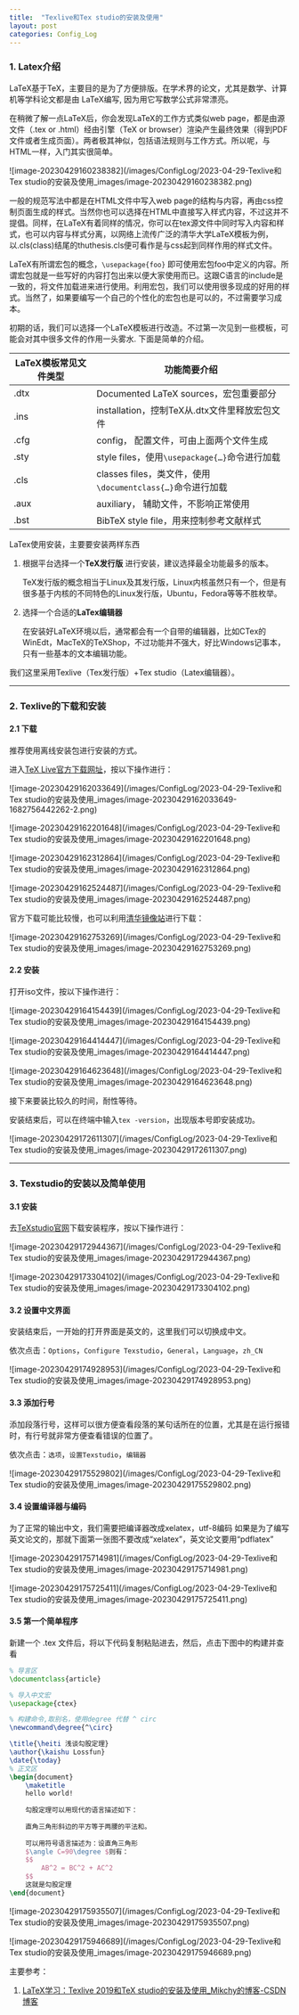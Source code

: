 ```yaml
---
title:	"Texlive和Tex studio的安装及使用"
layout: post
categories: Config_Log
---
```


### 1. Latex介绍

LaTeX基于TeX，主要目的是为了方便排版。在学术界的论文，尤其是数学、计算机等学科论文都是由 LaTeX编写, 因为用它写数学公式非常漂亮。

在稍微了解一点LaTeX后，你会发现LaTeX的工作方式类似web page，都是由源文件（.tex or .html）经由引擎（TeX or browser）渲染产生最终效果（得到PDF文件或者生成页面）。两者极其神似，包括语法规则与工作方式。所以呢，与 HTML一样，入门其实很简单。

![image-20230429160238382](/images/ConfigLog/2023-04-29-Texlive和Tex studio的安装及使用_images/image-20230429160238382.png)

一般的规范写法中都是在HTML文件中写入web page的结构与内容，再由css控制页面生成的样式。当然你也可以选择在HTML中直接写入样式内容，不过这并不提倡。同样，在LaTeX有着同样的情况，你可以在tex源文件中同时写入内容和样式，也可以内容与样式分离，以网络上流传广泛的清华大学LaTeX模板为例，以.cls(class)结尾的thuthesis.cls便可看作是与css起到同样作用的样式文件。

LaTeX有所谓宏包的概念，`\usepackage{foo}` 即可使用宏包foo中定义的内容。所谓宏包就是一些写好的内容打包出来以便大家使用而已。这跟C语言的include是一致的，将文件加载进来进行使用。利用宏包，我们可以使用很多现成的好用的样式。当然了，如果要编写一个自己的个性化的宏包也是可以的，不过需要学习成本。

初期的话，我们可以选择一个LaTeX模板进行改造。不过第一次见到一些模板，可能会对其中很多文件的作用一头雾水. 下面是简单的介绍。

| LaTeX模板常见文件类型 | 功能简要介绍                                               |
| --------------------- | ---------------------------------------------------------- |
| .dtx                  | Documented LaTeX sources，宏包重要部分                     |
| .ins                  | installation，控制TeX从.dtx文件里释放宏包文件              |
| .cfg                  | config， 配置文件，可由上面两个文件生成                    |
| .sty                  | style files，使用`\usepackage{…}`命令进行加载              |
| .cls                  | classes files，类文件，使用`\documentclass{…}`命令进行加载 |
| .aux                  | auxiliary， 辅助文件，不影响正常使用                       |
| .bst                  | BibTeX style file，用来控制参考文献样式                    |

LaTex使用安装，主要要安装两样东西

1. 根据平台选择一个**TeX发行版** 进行安装，建议选择最全功能最多的版本。

   TeX发行版的概念相当于Linux及其发行版，Linux内核虽然只有一个，但是有很多基于内核的不同特色的Linux发行版，Ubuntu，Fedora等等不胜枚举。

2. 选择一个合适的**LaTex编辑器**

   在安装好LaTeX环境以后，通常都会有一个自带的编辑器，比如CTex的WinEdt，MacTeX的TeXShop，不过功能并不强大，好比Windows记事本，只有一些基本的文本编辑功能。

我们这里采用Texlive（Tex发行版）+Tex studio（Latex编辑器）。

---

### 2. Texlive的下载和安装

#### 2.1 下载

推荐使用离线安装包进行安装的方式。

进入[TeX Live官方下载网址](https://tug.org/texlive/)，按以下操作进行：

![image-20230429162033649](/images/ConfigLog/2023-04-29-Texlive和Tex studio的安装及使用_images/image-20230429162033649-1682756442262-2.png)

![image-20230429162201648](/images/ConfigLog/2023-04-29-Texlive和Tex studio的安装及使用_images/image-20230429162201648.png)

![image-20230429162312864](/images/ConfigLog/2023-04-29-Texlive和Tex studio的安装及使用_images/image-20230429162312864.png)

![image-20230429162524487](/images/ConfigLog/2023-04-29-Texlive和Tex studio的安装及使用_images/image-20230429162524487.png)

官方下载可能比较慢，也可以利用[清华镜像站](https://mirrors.tuna.tsinghua.edu.cn/CTAN/systems/texlive/Images/)进行下载：

![image-20230429162753269](/images/ConfigLog/2023-04-29-Texlive和Tex studio的安装及使用_images/image-20230429162753269.png)

#### 2.2 安装

打开iso文件，按以下操作进行：

![image-20230429164154439](/images/ConfigLog/2023-04-29-Texlive和Tex studio的安装及使用_images/image-20230429164154439.png)

![image-20230429164414447](/images/ConfigLog/2023-04-29-Texlive和Tex studio的安装及使用_images/image-20230429164414447.png)

![image-20230429164623648](/images/ConfigLog/2023-04-29-Texlive和Tex studio的安装及使用_images/image-20230429164623648.png)

接下来要装比较久的时间，耐性等待。

安装结束后，可以在终端中输入`tex -version`，出现版本号即安装成功。

![image-20230429172611307](/images/ConfigLog/2023-04-29-Texlive和Tex studio的安装及使用_images/image-20230429172611307.png)

---

### 3. Texstudio的安装以及简单使用

#### 3.1 安装

去[TeXstudio官网](https://www.texstudio.org/)下载安装程序，按以下操作进行：

![image-20230429172944367](/images/ConfigLog/2023-04-29-Texlive和Tex studio的安装及使用_images/image-20230429172944367.png)

![image-20230429173304102](/images/ConfigLog/2023-04-29-Texlive和Tex studio的安装及使用_images/image-20230429173304102.png)

#### 3.2 设置中文界面

安装结束后，一开始的打开界面是英文的，这里我们可以切换成中文。

依次点击：`Options`，`Configure Texstudio`，`General`，`Language`，`zh_CN`

![image-20230429174928953](/images/ConfigLog/2023-04-29-Texlive和Tex studio的安装及使用_images/image-20230429174928953.png)

#### 3.3 添加行号

添加段落行号，这样可以很方便查看段落的某句话所在的位置，尤其是在运行报错时，有行号就非常方便查看错误的位置了。

依次点击：`选项`，`设置Texstudio`，`编辑器`

![image-20230429175529802](/images/ConfigLog/2023-04-29-Texlive和Tex studio的安装及使用_images/image-20230429175529802.png)

#### 3.4 设置编译器与编码

为了正常的输出中文，我们需要把编译器改成xelatex，utf-8编码
如果是为了编写英文论文的，那就下面第一张图不要改成“xelatex”，英文论文要用“pdflatex”

![image-20230429175714981](/images/ConfigLog/2023-04-29-Texlive和Tex studio的安装及使用_images/image-20230429175714981.png)

![image-20230429175725411](/images/ConfigLog/2023-04-29-Texlive和Tex studio的安装及使用_images/image-20230429175725411.png)

#### 3.5 第一个简单程序

新建一个 .tex 文件后，将以下代码复制粘贴进去，然后，点击下图中的构建并查看

```latex
% 导言区
\documentclass{article} 

% 导入中文宏
\usepackage{ctex}

% 构建命令,取别名，使用degree 代替 ^ circ
\newcommand\degree{^\circ}

\title{\heiti 浅谈勾股定理}
\author{\kaishu Lossfun}
\date{\today}
% 正文区
\begin{document}
    \maketitle
    hello world!
    
    勾股定理可以用现代的语言描述如下：
    
    直角三角形斜边的平方等于两腰的平法和。
    
    可以用符号语言描述为：设直角三角形 
    $\angle C=90\degree $则有：
    $$ 
    	AB^2 = BC^2 + AC^2 
    $$
    这就是勾股定理
\end{document}
```

![image-20230429175935507](/images/ConfigLog/2023-04-29-Texlive和Tex studio的安装及使用_images/image-20230429175935507.png)

![image-20230429175946689](/images/ConfigLog/2023-04-29-Texlive和Tex studio的安装及使用_images/image-20230429175946689.png)

主要参考：

1. [ LaTeX学习：Texlive 2019和TeX studio的安装及使用_Mikchy的博客-CSDN博客](https://blog.csdn.net/Mikchy/article/details/94448707)





